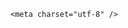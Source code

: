 <!DOCTYPE html>
<html lang="zh-CN">

<head>
    
<title>巴基斯坦称对印度发起军事行动，会使用什么战术攻击？印度防得住吗？_腾讯新闻</title>
<meta name="keywords" content="巴基斯坦_军事,印度_军事,巴基斯坦空军,巴基斯坦,印度,印度空军,战斗机,空军,巴方">
<meta name="description" content="当地时间10日，总台记者从巴基斯坦军方获悉，巴基斯坦正式启动军事行动，以回应印度方面持续不断的挑衅行为。据悉，此次行动针对印度境内多个目标展开，打击范围覆盖印度全国多个区域。（总台记者 崔如） 2025中央广播电视总台版权所有。未经许可，请勿转载使用。...">
<meta name="author" content="腾讯网">
<meta name="copyright" content="Copyright 1998 - 2025 Tencent. All Rights Reserved">
<meta property="og:type" content="news" />

<meta property="og:title" content="巴基斯坦称对印度发起军事行动，会使用什么战术攻击？印度防得住吗？_腾讯新闻" />
<meta property="og:description" content="当地时间10日，总台记者从巴基斯坦军方获悉，巴基斯坦正式启动军事行动，以回应印度方面持续不断的挑衅行为。据悉，此次行动针对印度境内多个目标展开，打击范围覆盖印度全国多个区域。（总台记者 崔如） 2025中央广播电视总台版权所有。未经许可，请勿转载使用。..." />
<meta property="og:url" content="https://news.qq.com/rain/a/20250510Q01QNO00" />
<meta property="og:image" content="https://inews.gtimg.com/news_ls/OS81tR8bkrntgW6e3J7c7KLOja08p7di9l7NYF3kT79QoAA_640330/0" />
<meta property="article:author" content="" />
<meta property="article:published_time" content="2025-05-10 10:06:47" />
<meta property="category" content="" />

    <meta charset="utf-8" />
<meta http-equiv="X-UA-Compatible" content="IE=Edge" />
<meta name="viewport" content="width=device-width, initial-scale=1, shrink-to-fit=no" />
<link rel="dns-prefetch" href="mat1.gtimg.com">
<link rel="dns-prefetch" href="i.news.qq.com">
<link rel="shortcut icon" href="https://mat1.gtimg.com/qqcdn/qqindex2021/favicon.ico">
<script nomodule="true" src="https://mat1.gtimg.com/qqcdn/qqindex2021/common-static/20240515201444/core3-37-1.min.js"></script>
<script>
  try {
    if (!window.IntersectionObserver) {
      var observerScript = document.createElement('script');
      observerScript.src = "https://mat1.gtimg.com/qqcdn/qqindex2021/common-static/20241024141058/intersection-observer-polyfill.js";
      document.head.appendChild(observerScript);
    }
  } catch (error) {}
</script>

<script>
  try {
    if (!Element.prototype.scrollTo) {
      var scrollScript = document.createElement('script');
      scrollScript.src = "https://mat1.gtimg.com/qqcdn/qqindex2021/common-static/20241025153001/scroll-behavior-polyfill.js";
      document.head.appendChild(scrollScript);
    }
  } catch (error) {}
</script>
<script>
  try {
    if ('scrollRestoration' in window.history) {
      window.history.scrollRestoration = 'manual';
    }
    window.isPcClient = Boolean(window.electron) && (
      window.navigator.userAgent.indexOf('pc-client') > 0 ||
      window.navigator.userAgent.indexOf('TencentNews') > 0
    );
  } catch {}
</script>
<script>
  try {
    if (window.isPcClient) {
      var bodyStyle = document.createElement('style');
      bodyStyle.innerText = 'body{ zoom: 0.95 }';
      document.head.appendChild(bodyStyle);
    }
  } catch {}
</script>
<script>
  window.DATA = {"forbidCommentUpDown":0,"ret":0,"emojiSwitch":1,"content":null,"disableDeclare":1,"extra_property":{"FeedbackDetailDisableInsert":0,"zanSkinType":""},"shareDesc":"腾讯新闻","already_answer":false,"adInfo":{"openAdsPhotos":1,"openAdsText":1,"openRelatedNewsAd":1,"openAds":1,"openAdsComment":1},"closeCommentBanner":0,"content_words_num":29,"intro":"","questionInfo":{"url":"http://view.inews.qq.com/a/20250510Q01QNO00","abstract":"","id":"20250510Q01QNO00","longtitle":"巴基斯坦称对印度发起军事行动，会使用什么战术攻击？","question_short_title":"巴基斯坦称对印度发起军事行动，会使用什么战术攻击？印度防得住吗？","relate_extend_infos":[{"id":"20250510A01S3D00","longtitle":"视频丨巴基斯坦称回应挑衅 对印度发起军事行动","picShowType":"90092","thumbnails_qqnews":["https://inews.gtimg.com/news_ls/OGxC-t-5BmCK5bFvwXJOHRWWctdYFe3tWtrXdzbFMoOvEAA_294195/0"],"title":"视频丨巴基斯坦称回应挑衅 对印度发起军事行动","url":"https://view.inews.qq.com/a/20250510A01S3D00","abstract":"当地时间10日，总台记者从巴基斯坦军方获悉，巴基斯坦正式启动军事行动，以回应印度方面持续不断的挑衅行为。据悉，此次行动针对印度境内多个目标展开，打击范围覆盖印度全国多个区域。（总台记者 崔如） 2025中央广播电视总台版权所有。未经许可，请勿转载使用。...","articletype":"0"}],"thumbnails_qqnews":["https://inews.gtimg.com/om_ls/OsD0l-d1GiD4rNE526tJpK8kbqaZnGmnlGaemDTdnvS6AAA_294195/0"],"title":"巴基斯坦称对印度发起军事行动，会使用什么战术攻击？印度防得住吗？"},"remarks":"","time":"2025-05-10 08:06:06","ai_switch":true,"all_long_pic":1,"attribute":{},"emojiRelatedSwitch":1,"is_deleted":0,"likeInfo":0,"news_update_time":1746847763,"shareImg":"https://inews.gtimg.com/om_ls/OsD0l-d1GiD4rNE526tJpK8kbqaZnGmnlGaemDTdnvS6AAA_870492/0","abstract":"","detail_entry":{"is_orignal":1,"orignal_entry":1},"iNewsRecommendLevel":1,"id":"20250510Q01QNO00","self_declare":{"declare":"个人观点，仅供参考"},"title":"巴基斯坦称对印度发起军事行动，会使用什么战术攻击？印度防得住吗？","answer_num":3,"FadCid":"","atype":232,"categoryrray":{"category_id":"85","sub_category_id":"745"},"commentid":"","enableDiffusion":1,"news_app_recommend_status":4,"question_id":"","safe_cntl":{"emoticon_comment_mode":0,"close_all_emoticon_comment":0,"close_all_favorite":0,"close_comment_dislike":0,"close_global_news_sis":0,"close_share_pull":0,"close_all_ad":0,"close_all_rel":0,"close_relate_thing":0},"article_category":"85","url":"https://view.inews.qq.com/a/20250510Q01QNO00","channelEntryJumpType":1,"copyright_share":"本文来自腾讯新闻客户端创作者，不代表腾讯新闻的观点和立场。","copyright_wording_share":"免责声明","isSensitive":0,"relate_extend_infos":{"abstract":"当地时间10日，总台记者从巴基斯坦军方获悉，巴基斯坦正式启动军事行动，以回应印度方面持续不断的挑衅行为。据悉，此次行动针对印度境内多个目标展开，打击范围覆盖印度全国多个区域。（总台记者 崔如） 2025中央广播电视总台版权所有。未经许可，请勿转载使用。...","id":"20250510A01S3D00","imgURL":"https://inews.gtimg.com/news_ls/OGxC-t-5BmCK5bFvwXJOHRWWctdYFe3tWtrXdzbFMoOvEAA_640330/0","imgURLSmall":"https://inews.gtimg.com/news_ls/OGxC-t-5BmCK5bFvwXJOHRWWctdYFe3tWtrXdzbFMoOvEAA_150120/0","longTitle":"视频丨巴基斯坦称回应挑衅 对印度发起军事行动","title":"视频丨巴基斯坦称回应挑衅 对印度发起军事行动","url":"http://view.inews.qq.com/a/20250510A01S3D00"},"card":{"liveInfo":{},"msgEntry":1,"uin":"ecbe89d289b6198c7996f16538ebc224f9","update_frequency":"1970-01-01 08:00:00","vip_icon_night":"http://inews.gtimg.com/newsapp_ls/0/14876052067/0","vip_type":"30012","vip_type_new":"30012","chlid":"22983986","desc":"腾讯新闻问答课代表，结合当下热点新闻和网友热议，发现好问题，期待好回答。","cpLevel":2,"suid":"8QMc339d5IQeuTzY5QN3","vip_place":"left","vip_icon":"http://inews.gtimg.com/newsapp_ls/0/14876051701/0","vip_desc":"腾讯新闻问答课代表官方账号","chlname":"问答课代表","icon":"https://inews.gtimg.com/om_ls/OPBO91JgEbYG-O62jC2hCRA_yoydsA8oEANb87pxgNxKgAA_200200/0"},"surl":"https://view.inews.qq.com/a/20250510Q01QNO00","final_declare":["个人观点，仅供参考"],"cms_id":"20250510Q01QNO00","articleId":"20250510Q01Y9R00","article_type":232,"tags":"","desc":"当地时间10日，总台记者从巴基斯坦军方获悉，巴基斯坦正式启动军事行动，以回应印度方面持续不断的挑衅行为。据悉，此次行动针对印度境内多个目标展开，打击范围覆盖印度全国多个区域。（总台记者 崔如） 2025中央广播电视总台版权所有。未经许可，请勿转载使用。...","videoArr":[]};
</script>
<script>
  window.channelInfo = {"channelConfig":{"channelNav":[{"_auto_id":"1","active_alien_img":"","alien_img":"","channel_id":"news_news_home","is_local":"0","link":"https://www.qq.com","name_cn":"首页","name_en":"home"},{"_auto_id":"2","active_alien_img":"","alien_img":"","channel_id":"news_news_top","is_local":"0","link":"","name_cn":"要闻","name_en":"news"},{"_auto_id":"4","active_alien_img":"","alien_img":"","channel_id":"news_news_bj","is_local":"1","link":"","name_cn":"北京","name_en":"bj"},{"_auto_id":"5","active_alien_img":"","alien_img":"","channel_id":"news_news_finance","is_local":"0","link":"","name_cn":"财经","name_en":"finance"},{"_auto_id":"6","active_alien_img":"","alien_img":"","channel_id":"news_news_tech","is_local":"0","link":"","name_cn":"科技","name_en":"tech"},{"_auto_id":"7","active_alien_img":"","alien_img":"","channel_id":"tv","is_local":"0","link":"https://v.qq.com/channel/tv/?ptag=qqnews","name_cn":"电视剧","name_en":"tv"},{"_auto_id":"8","active_alien_img":"","alien_img":"","channel_id":"news_news_qa","is_local":"0","link":"","name_cn":"热问","name_en":"qa"},{"_auto_id":"9","active_alien_img":"","alien_img":"","channel_id":"news_news_ent","is_local":"0","link":"","name_cn":"娱乐","name_en":"ent"},{"_auto_id":"10","active_alien_img":"","alien_img":"","channel_id":"variety","is_local":"0","link":"https://v.qq.com/channel/variety/?ptag=qqnews","name_cn":"综艺","name_en":"variety"},{"_auto_id":"11","active_alien_img":"","alien_img":"","channel_id":"news_news_sports","is_local":"0","link":"","name_cn":"体育","name_en":"sports"},{"_auto_id":"13","active_alien_img":"","alien_img":"","channel_id":"news_news_nba","is_local":"0","link":"","name_cn":"NBA","name_en":"nba"},{"_auto_id":"14","active_alien_img":"","alien_img":"","channel_id":"news_news_world","is_local":"0","link":"","name_cn":"国际","name_en":"world"},{"_auto_id":"15","active_alien_img":"","alien_img":"","channel_id":"news_news_mil","is_local":"0","link":"","name_cn":"军事","name_en":"milite"},{"_auto_id":"16","active_alien_img":"","alien_img":"","channel_id":"news_news_auto","is_local":"0","link":"","name_cn":"汽车","name_en":"auto"},{"_auto_id":"17","active_alien_img":"","alien_img":"","channel_id":"news_news_house","is_local":"0","link":"","name_cn":"房产","name_en":"house"},{"_auto_id":"18","active_alien_img":"","alien_img":"","channel_id":"news_news_edu","is_local":"0","link":"","name_cn":"教育","name_en":"edu"},{"_auto_id":"19","active_alien_img":"","alien_img":"","channel_id":"news_news_antip","is_local":"0","link":"","name_cn":"健康","name_en":"health"},{"_auto_id":"20","active_alien_img":"","alien_img":"","channel_id":"news_news_video","is_local":"0","link":"","name_cn":"视频","name_en":"video"},{"_auto_id":"21","active_alien_img":"","alien_img":"","channel_id":"news_news_game","is_local":"0","link":"","name_cn":"游戏","name_en":"games"},{"_auto_id":"22","active_alien_img":"","alien_img":"","channel_id":"news_news_nchupin","is_local":"0","link":"","name_cn":"眼界","name_en":"chupin"},{"_auto_id":"24","active_alien_img":"","alien_img":"","channel_id":"news_news_football","is_local":"0","link":"","name_cn":"足球","name_en":"football"},{"_auto_id":"25","active_alien_img":"","alien_img":"","channel_id":"news_news_kepu","is_local":"0","link":"","name_cn":"科学","name_en":"kepu"},{"_auto_id":"26","active_alien_img":"","alien_img":"","channel_id":"news_news_digi","is_local":"0","link":"","name_cn":"数码","name_en":"digi"},{"_auto_id":"28","active_alien_img":"","alien_img":"","channel_id":"ymzx","is_local":"0","link":"https://gamer.qq.com/v2/cloudgame/game/96897?ichannel=txxwpc0Ftxxwpc1","name_cn":"元梦之星","name_en":"news_news_ymzx"},{"_auto_id":"31","active_alien_img":"","alien_img":"","channel_id":"movie","is_local":"0","link":"https://v.qq.com/channel/movie/?ptag=qqnews","name_cn":"电影","name_en":"movie"},{"_auto_id":"32","active_alien_img":"","alien_img":"","channel_id":"news_news_esport","is_local":"0","link":"","name_cn":"电竞","name_en":"esport"},{"_auto_id":"34","active_alien_img":"","alien_img":"","channel_id":"news_news_history","is_local":"0","link":"","name_cn":"历史","name_en":"history"},{"_auto_id":"35","active_alien_img":"","alien_img":"","channel_id":"news_news_baby","is_local":"0","link":"","name_cn":"育儿","name_en":"baby"},{"_auto_id":"36","active_alien_img":"","alien_img":"","channel_id":"hbjy","is_local":"0","link":"https://gp.qq.com/act/a20250421mnqlx/news.shtml","name_cn":"和平精英","name_en":"news_news_hbjy"},{"_auto_id":"37","active_alien_img":"","alien_img":"","channel_id":"cloud_gamer","is_local":"0","link":"https://gamer.qq.com/?ichannel=txxwpc0Ftxxwpc1","name_cn":"云游戏","name_en":"cloud_gamer"},{"_auto_id":"38","active_alien_img":"","alien_img":"","channel_id":"news_news_lic","is_local":"0","link":"","name_cn":"理财","name_en":"finance_licai"},{"_auto_id":"39","active_alien_img":"","alien_img":"","channel_id":"news_news_istock","is_local":"0","link":"","name_cn":"股票","name_en":"finance_stock"},{"_auto_id":"40","active_alien_img":"","alien_img":"","channel_id":"ren_min_shi_pin","is_local":"0","link":"https://news.qq.com/omn/author/8QMd3Hld74cbujbY?tab=om_video","name_cn":"人民视频","name_en":"ren_min_shi_pin"},{"_auto_id":"41","active_alien_img":"","alien_img":"","channel_id":"news_news_weather","is_local":"0","link":"https://tianqi.qq.com/index.htm","name_cn":"天气","name_en":"weather"}]}};
</script>
<script>
  window.articleConfig = {"rightConfig":[{"_auto_id":"1","category_key":"default","modules":"{\"moduleList\":[{\"title\":\"精选视频\",\"id\":\"video_album\",\"videoType\":\"tag\",\"videoId\":\"aUepxrtchGM=\"},{\"title\":\"下载条\",\"id\":\"download_banner\",\"isSticky\":1},{\"title\":\"热点榜\",\"id\":\"hot_rank_list\",\"isSticky\":1},{\"title\":\"广告推广\",\"id\":\"ssp_ad_module\",\"category\":\"ad_ssp\",\"loid\":\"109\",\"isSticky\":1}]}"}],"tonglanAdConfig":[],"bottomConfig":[],"videoAdConfig":[],"rightGameConfig":[]};
</script>
<script src="https://mat1.gtimg.com/www/js/emonitor/custom_ed041a23.js" charset="utf-8"></script>
<script>
  try {
    window.emonitorIns = emonitor.create({
      name: 'newsqq_quesionArticle',
      atta: {
        name: 'newsqq',
      },
      mode: '007',
    });
  } catch (err) {
    console.warn(err);
  }
</script>
<link href="https://mat1.gtimg.com/qqcdn/qqindex2021/common-static/hel/qqnews-pc-dc_20250509063039/static/css/qa.css" rel="stylesheet">

<script>window.__HEL_PRESET_META__={"qqnews-pc-components":{"app":{"id":1366,"name":"qqnews-pc-components","app_group_name":"qqnews-pc-components","proj_ver":{"map":{},"utime":0},"online_version":"qqnews-pc-components_20250306025658","build_version":"qqnews-pc-components_20250509062829","update_at":"2025-05-09T10:29:21.000Z","desc":"set by [init], from container [formal.pc.dc.sz100858] worker [1]"},"version":{"sub_app_name":"qqnews-pc-components","sub_app_version":"qqnews-pc-components_20250509062829","src_map":{"webDirPath":"https://mat1.gtimg.com/qqcdn/qqindex2021/common-static/hel/qqnews-pc-components_20250509062829","htmlIndexSrc":"https://mat1.gtimg.com/qqcdn/qqindex2021/common-static/hel/qqnews-pc-components_20250509062829/index.html","extractMode":"all","iframeSrc":"","chunkCssSrcList":["https://mat1.gtimg.com/qqcdn/qqindex2021/common-static/hel/qqnews-pc-components_20250509062829/static/css/index.css"],"chunkJsSrcList":["https://mat1.gtimg.com/qqcdn/qqindex2021/common-static/hel/qqnews-pc-components_20250509062829/static/js/index.js"],"staticCssSrcList":[],"staticJsSrcList":["https://mat1.gtimg.com/qqcdn/qqindex2021/static/20231212123233/react.production.min.js","https://mat1.gtimg.com/qqcdn/qqindex2021/static/20231212123233/react-dom.production.min.js","https://mat1.gtimg.com/qqcdn/qqindex2021/common-static/hel/hel-base-v16.js"],"relativeCssSrcList":[],"relativeJsSrcList":[],"privCssSrcList":[],"srvModSrcList":[],"headAssetList":[{"tag":"staticScript","append":false,"attrs":{"src":"https://mat1.gtimg.com/qqcdn/qqindex2021/static/20231212123233/react.production.min.js"}},{"tag":"staticScript","append":false,"attrs":{"src":"https://mat1.gtimg.com/qqcdn/qqindex2021/static/20231212123233/react-dom.production.min.js"}},{"tag":"staticScript","append":false,"attrs":{"src":"https://mat1.gtimg.com/qqcdn/qqindex2021/common-static/hel/hel-base-v16.js"}},{"tag":"script","append":true,"attrs":{"src":"https://mat1.gtimg.com/qqcdn/qqindex2021/common-static/hel/qqnews-pc-components_20250509062829/static/js/index.js","defer":""}},{"tag":"link","append":true,"attrs":{"href":"https://mat1.gtimg.com/qqcdn/qqindex2021/common-static/hel/qqnews-pc-components_20250509062829/static/css/index.css","rel":"stylesheet"}}],"bodyAssetList":[]},"update_at":"2025-05-09T10:29:20.000Z","create_at":"2025-05-09T10:29:20.000Z","_worker_id":"1","_is_backup":true}}}</script>
<script>window.__VIEW_PATH__="question.ejs";</script>
</head>

<body id="dc-question-body">
  <div id="root"></div>
    <iframe style="display: none;" src="https://i.news.qq.com/web_backend/getWebPacUid"></iframe>
<script src="https://mat1.gtimg.com/qqcdn/qqindex2021/common-static/20240805160928/react.production.min.js"></script>
<script src="https://mat1.gtimg.com/qqcdn/qqindex2021/common-static/20240805160928/react-dom.production.min.js"></script>
<script src="https://mat1.gtimg.com/qqcdn/qqindex2021/common-static/20241018171503/universal-report.min.js"></script>
<script defer type="text/javascript" src="https://mat1.gtimg.com/qqcdn/qqindex2021/libs/barrier/aria.js?appid=9327b8b06379d9d1728bbfbe2025ef9c" charset="utf-8"></script>
<script defer src="https://t.captcha.qq.com/TCaptcha.js"></script>
<script>document.cookie="hel_err=;path=/;";</script>
<script src="https://mat1.gtimg.com/qqcdn/qqindex2021/common-static/hel/hel-base-v16.js"></script>
<script src="https://mat1.gtimg.com/qqcdn/qqindex2021/common-static/hel/qqnews-pc-hel-entry_20250117174052/static/js/index.js"></script>
<link rel="preload" href="https://mat1.gtimg.com/qqcdn/qqindex2021/common-static/hel/qqnews-pc-dc_20250509063039/static/js/qa.js" as="script">
<link rel="preload" href="https://mat1.gtimg.com/qqcdn/qqindex2021/common-static/hel/qqnews-pc-components_20250509062829/static/js/index.js" as="script">
<script>window.loadProject("https://mat1.gtimg.com/qqcdn/qqindex2021/common-static/hel/qqnews-pc-dc_20250509063039/static/js/qa.js");</script>
<iframe id="videoFrame" style="display: none;" src="https://video.qq.com/cookie/sync_qqnews.html"></iframe>
</body>

</html>
